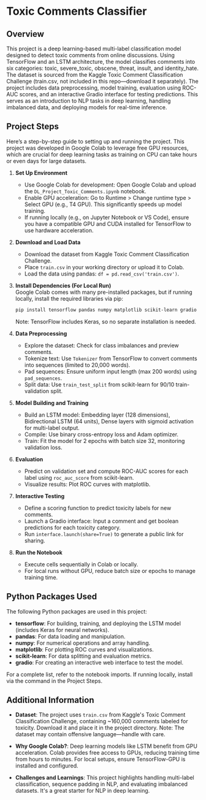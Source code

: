 # Toxic Comments Classifier

## Overview

This project is a deep learning-based multi-label classification model designed to detect toxic comments from online discussions. Using TensorFlow and an LSTM architecture, the model classifies comments into six categories: toxic, severe_toxic, obscene, threat, insult, and identity_hate. The dataset is sourced from the Kaggle Toxic Comment Classification Challenge (train.csv, not included in this repo—download it separately). The project includes data preprocessing, model training, evaluation using ROC-AUC scores, and an interactive Gradio interface for testing predictions. This serves as an introduction to NLP tasks in deep learning, handling imbalanced data, and deploying models for real-time inference.

## Project Steps

Here’s a step-by-step guide to setting up and running the project. This project was developed in Google Colab to leverage free GPU resources, which are crucial for deep learning tasks as training on CPU can take hours or even days for large datasets.

1. **Set Up Environment**

   - Use Google Colab for development: Open Google Colab and upload the `DL_Project_Toxic_Comments.ipynb` notebook.
   - Enable GPU acceleration: Go to Runtime &gt; Change runtime type &gt; Select GPU (e.g., T4 GPU). This significantly speeds up model training.
   - If running locally (e.g., on Jupyter Notebook or VS Code), ensure you have a compatible GPU and CUDA installed for TensorFlow to use hardware acceleration.

2. **Download and Load Data**

   - Download the dataset from Kaggle Toxic Comment Classification Challenge.
   - Place `train.csv` in your working directory or upload it to Colab.
   - Load the data using pandas: `df = pd.read_csv('train.csv')`.

3. **Install Dependencies (For Local Run)**\
   Google Colab comes with many pre-installed packages, but if running locally, install the required libraries via pip:

   ```bash
   pip install tensorflow pandas numpy matplotlib scikit-learn gradio
   ```

   Note: TensorFlow includes Keras, so no separate installation is needed.

4. **Data Preprocessing**

   - Explore the dataset: Check for class imbalances and preview comments.
   - Tokenize text: Use `Tokenizer` from TensorFlow to convert comments into sequences (limited to 20,000 words).
   - Pad sequences: Ensure uniform input length (max 200 words) using `pad_sequences`.
   - Split data: Use `train_test_split` from scikit-learn for 90/10 train-validation split.

5. **Model Building and Training**

   - Build an LSTM model: Embedding layer (128 dimensions), Bidirectional LSTM (64 units), Dense layers with sigmoid activation for multi-label output.
   - Compile: Use binary cross-entropy loss and Adam optimizer.
   - Train: Fit the model for 2 epochs with batch size 32, monitoring validation loss.

6. **Evaluation**

   - Predict on validation set and compute ROC-AUC scores for each label using `roc_auc_score` from scikit-learn.
   - Visualize results: Plot ROC curves with matplotlib.

7. **Interactive Testing**

   - Define a scoring function to predict toxicity labels for new comments.
   - Launch a Gradio interface: Input a comment and get boolean predictions for each toxicity category.
   - Run `interface.launch(share=True)` to generate a public link for sharing.

8. **Run the Notebook**

   - Execute cells sequentially in Colab or locally.
   - For local runs without GPU, reduce batch size or epochs to manage training time.

## Python Packages Used

The following Python packages are used in this project:

- **tensorflow**: For building, training, and deploying the LSTM model (includes Keras for neural networks).
- **pandas**: For data loading and manipulation.
- **numpy**: For numerical operations and array handling.
- **matplotlib**: For plotting ROC curves and visualizations.
- **scikit-learn**: For data splitting and evaluation metrics.
- **gradio**: For creating an interactive web interface to test the model.

For a complete list, refer to the notebook imports. If running locally, install via the command in the Project Steps.

## Additional Information

- **Dataset**: The project uses `train.csv` from Kaggle's Toxic Comment Classification Challenge, containing \~160,000 comments labeled for toxicity. Download it and place it in the project directory. Note: The dataset may contain offensive language—handle with care.

- **Why Google Colab?**: Deep learning models like LSTM benefit from GPU acceleration. Colab provides free access to GPUs, reducing training time from hours to minutes. For local setups, ensure TensorFlow-GPU is installed and configured.

- **Challenges and Learnings**: This project highlights handling multi-label classification, sequence padding in NLP, and evaluating imbalanced datasets. It's a great starter for NLP in deep learning.
